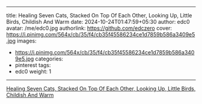 
---
title: Healing Seven Cats, Stacked On Top Of Each Other, Looking Up, Little Birds, Childish And Warm
date: 2024-10-24T01:47:59+05:30
author: edc0
avatar: /me/edc0.jpg
authorlink: https://github.com/edczero
cover: https://i.pinimg.com/564x/cb/35/f4/cb35f45586234ce1d7859b586a3409e5.jpg
images:
   - https://i.pinimg.com/564x/cb/35/f4/cb35f45586234ce1d7859b586a3409e5.jpg
categories:
  - pinterest
tags:
  - edc0
weight: 1
---

<!--more-->

[Healing Seven Cats, Stacked On Top Of Each Other, Looking Up, Little Birds, Childish And Warm](https://in.pinterest.com/pin/91901648639837694/)

	